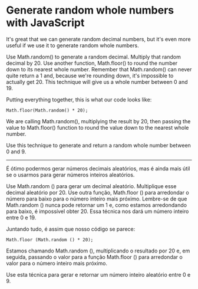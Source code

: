 # Generate random whole numbers with JavaScript

It's great that we can generate random decimal numbers, but it's even more useful if we use it to generate random whole numbers.

Use Math.random() to generate a random decimal.
Multiply that random decimal by 20.
Use another function, Math.floor() to round the number down to its nearest whole number.
Remember that Math.random() can never quite return a 1 and, because we're rounding down, it's impossible to actually get 20. This technique will give us a whole number between 0 and 19.

Putting everything together, this is what our code looks like:

`Math.floor(Math.random() * 20);`

We are calling Math.random(), multiplying the result by 20, then passing the value to Math.floor() function to round the value down to the nearest whole number.

Use this technique to generate and return a random whole number between 0 and 9.

---

É ótimo podermos gerar números decimais aleatórios, mas é ainda mais útil se o usarmos para gerar números inteiros aleatórios.

Use Math.random () para gerar um decimal aleatório.
Multiplique esse decimal aleatório por 20.
Use outra função, Math.floor () para arredondar o número para baixo para o número inteiro mais próximo.
Lembre-se de que Math.random () nunca pode retornar um 1 e, como estamos arredondando para baixo, é impossível obter 20. Essa técnica nos dará um número inteiro entre 0 e 19.

Juntando tudo, é assim que nosso código se parece:

`Math.floor (Math.random () * 20);`

Estamos chamando Math.random (), multiplicando o resultado por 20 e, em seguida, passando o valor para a função Math.floor () para arredondar o valor para o número inteiro mais próximo.

Use esta técnica para gerar e retornar um número inteiro aleatório entre 0 e 9.